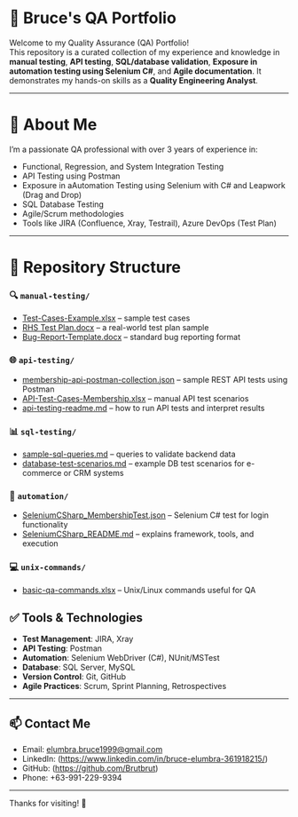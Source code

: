 # 🧪 Bruce's QA Portfolio

Welcome to my Quality Assurance (QA) Portfolio!  
This repository is a curated collection of my experience and knowledge in **manual testing**, **API testing**, **SQL/database validation**, **Exposure in automation testing using Selenium C#**, and **Agile documentation**. It demonstrates my hands-on skills as a **Quality Engineering Analyst**.

---

# 💼 About Me

I’m a passionate QA professional with over 3 years of experience in:
- Functional, Regression, and System Integration Testing
- API Testing using Postman
- Exposure in aAutomation Testing using Selenium with C# and Leapwork (Drag and Drop)
- SQL Database Testing
- Agile/Scrum methodologies
- Tools like JIRA (Confluence, Xray, Testrail), Azure DevOps (Test Plan)

---

# 📁 Repository Structure

### 🔍 `manual-testing/`
- [Test-Cases-Example.xlsx](https://github.com/user-attachments/files/19830305/Test-Cases-Example.xlsx) – sample test cases 
- [RHS Test Plan.docx](https://github.com/user-attachments/files/19830308/RHS.Test.Plan.docx) – a real-world test plan sample
- [Bug-Report-Template.docx](https://github.com/user-attachments/files/19830306/Bug-Report-Template.docx) – standard bug reporting format


### 🌐 `api-testing/`
- [membership-api-postman-collection.json](https://github.com/user-attachments/files/19831432/membership-api-postman-collection.json) – sample REST API tests using Postman
- [API-Test-Cases-Membership.xlsx](https://github.com/user-attachments/files/19831167/API-Test-Cases-Membership.xlsx) – manual API test scenarios
- [api-testing-readme.md](https://github.com/user-attachments/files/19831429/api-testing-readme.md) – how to run API tests and interpret results

### 📊 `sql-testing/`
- [sample-sql-queries.md](https://github.com/user-attachments/files/4r/sample-sql-queries.md) – queries to validate backend data
- [database-test-scenarios.md](https://github.com/user-attachments/files/19830307/database-test-scenarios.md) – example DB test scenarios for e-commerce or CRM systems

### 🤖 `automation/`
- [SeleniumCSharp_MembershipTest.json](https://github.com/user-attachments/files/19831592/SeleniumCSharp_MembershipTest.json) – Selenium C# test for login functionality
- [SeleniumCSharp_README.md](https://github.com/user-attachments/files/19831686/SeleniumCSharp_README.md) – explains framework, tools, and execution

### 💻 `unix-commands/`
- [basic-qa-commands.xlsx](https://github.com/user-attachments/files/19831912/basic-qa-commands.xlsx) – Unix/Linux commands useful for QA

## ✅ Tools & Technologies
- **Test Management**: JIRA, Xray
- **API Testing**: Postman
- **Automation**: Selenium WebDriver (C#), NUnit/MSTest
- **Database**: SQL Server, MySQL
- **Version Control**: Git, GitHub
- **Agile Practices**: Scrum, Sprint Planning, Retrospectives

---

## 📫 Contact Me
- Email: elumbra.bruce1999@gmail.com
- LinkedIn: (https://www.linkedin.com/in/bruce-elumbra-361918215/)
- GitHub: (https://github.com/Brutbrut)
- Phone: +63-991-229-9394

---

Thanks for visiting! 🌟
